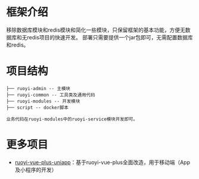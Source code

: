 # 框架介绍
移除数据库模块和redis模块和简化一些模块，只保留框架的基本功能，方便无数据库和无redis项目的快速开发。
部署只需要提供一个jar包即可，无需配置数据库和redis。

# 项目结构
``` 
├── ruoyi-admin -- 主模块
├── ruoyi-common -- 工具类及通用代码
├── ruoyi-modules -- 开发模块
├── script -- docker脚本

业务代码在ruoyi-modules中的ruoyi-service模块开发即可。
```

# 更多项目
- [ruoyi-vue-plus-uniapp](https://gitee.com/bkywksj/ruoyi-vue-plus-uniapp)：基于ruoyi-vue-plus全面改造，用于移动端（App及小程序的开发）